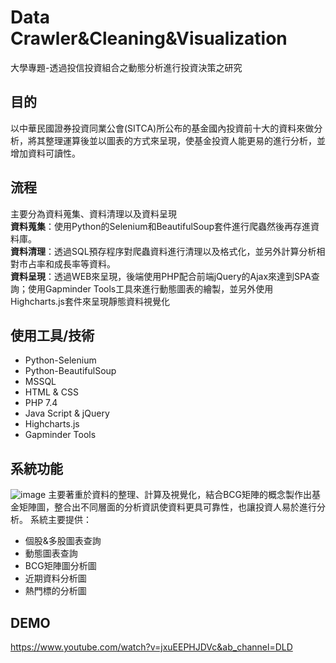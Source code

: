 # Data Crawler&Cleaning&Visualization
大學專題-透過投信投資組合之動態分析進行投資決策之研究

## 目的
以中華民國證券投資同業公會(SITCA)所公布的基金國內投資前十大的資料來做分析，將其整理運算後並以圖表的方式來呈現，使基金投資人能更易的進行分析，並增加資料可讀性。

## 流程
主要分為資料蒐集、資料清理以及資料呈現<br>
**資料蒐集**：使用Python的Selenium和BeautifulSoup套件進行爬蟲然後再存進資料庫。<br>
**資料清理**：透過SQL預存程序對爬蟲資料進行清理以及格式化，並另外計算分析相對市占率和成長率等資料。<br>
**資料呈現**：透過WEB來呈現，後端使用PHP配合前端jQuery的Ajax來達到SPA查詢；使用Gapminder Tools工具來進行動態圖表的繪製，並另外使用Highcharts.js套件來呈現靜態資料視覺化

## 使用工具/技術
- Python-Selenium
- Python-BeautifulSoup
- MSSQL
- HTML & CSS
- PHP 7.4
- Java Script & jQuery
- Highcharts.js
- Gapminder Tools

## 系統功能
![image](https://github.com/0524088/DataCrawler-Cleaning-Visualization/assets/43835584/b62fc590-8690-44cf-bcad-501f1fef41af)
主要著重於資料的整理、計算及視覺化，結合BCG矩陣的概念製作出基金矩陣圖，整合出不同層面的分析資訊使資料更具可靠性，也讓投資人易於進行分析。
系統主要提供：
- 個股&多股圖表查詢
- 動態圖表查詢
- BCG矩陣圖分析圖
- 近期資料分析圖
- 熱門標的分析圖

## DEMO
https://www.youtube.com/watch?v=jxuEEPHJDVc&ab_channel=DLD
